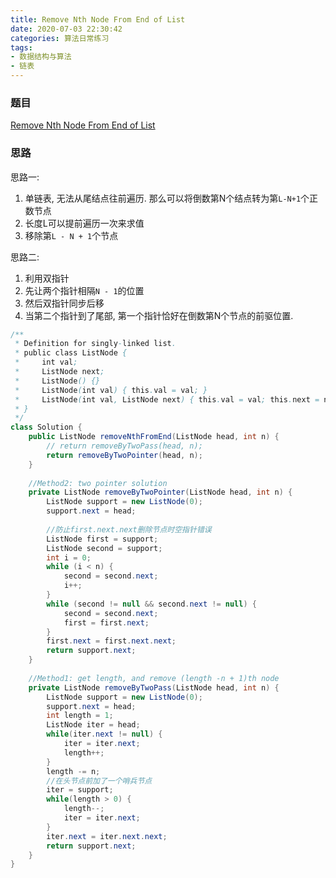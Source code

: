 ```yaml
---
title: Remove Nth Node From End of List
date: 2020-07-03 22:30:42
categories: 算法日常练习
tags:
- 数据结构与算法
- 链表
---
```

### 题目

[Remove Nth Node From End of List](https://leetcode.com/problems/remove-nth-node-from-end-of-list/)

### 思路

思路一:

1. 单链表, 无法从尾结点往前遍历. 那么可以将倒数第N个结点转为第`L-N+1`个正数节点
2. 长度L可以提前遍历一次来求值
3. 移除第`L - N + 1`个节点

思路二:

1. 利用双指针
2. 先让两个指针相隔`N - 1`的位置
3. 然后双指针同步后移
4. 当第二个指针到了尾部, 第一个指针恰好在倒数第N个节点的前驱位置.
<!--more-->

```java
/**
 * Definition for singly-linked list.
 * public class ListNode {
 *     int val;
 *     ListNode next;
 *     ListNode() {}
 *     ListNode(int val) { this.val = val; }
 *     ListNode(int val, ListNode next) { this.val = val; this.next = next; }
 * }
 */
class Solution {
    public ListNode removeNthFromEnd(ListNode head, int n) {
        // return removeByTwoPass(head, n);
        return removeByTwoPointer(head, n);
    }
    
    //Method2: two pointer solution
    private ListNode removeByTwoPointer(ListNode head, int n) {
        ListNode support = new ListNode(0);
        support.next = head;
        
        //防止first.next.next删除节点时空指针错误
        ListNode first = support;
        ListNode second = support;
        int i = 0;
        while (i < n) {
            second = second.next;
            i++;
        }
        while (second != null && second.next != null) {
            second = second.next;
            first = first.next;
        }
        first.next = first.next.next;
        return support.next;
    }
    
    //Method1: get length, and remove (length -n + 1)th node
    private ListNode removeByTwoPass(ListNode head, int n) {
        ListNode support = new ListNode(0);
        support.next = head;
        int length = 1;
        ListNode iter = head;
        while(iter.next != null) {
            iter = iter.next;
            length++;
        }
        length -= n;
        //在头节点前加了一个哨兵节点
        iter = support;
        while(length > 0) {
            length--;
            iter = iter.next;
        }
        iter.next = iter.next.next;
        return support.next;
    }
}
```
